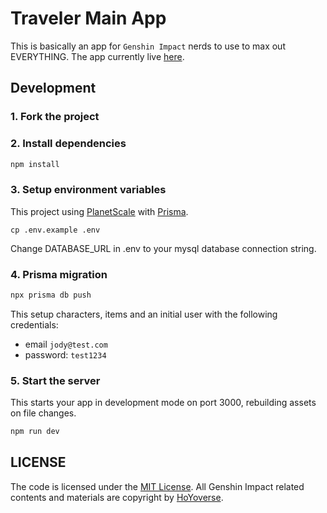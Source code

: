 # Traveler Main App

This is basically an app for `Genshin Impact` nerds to use to max out EVERYTHING.
The app currently live [here](https://traveler-main-staging.fly.dev/).

## Development

### 1. Fork the project

### 2. Install dependencies

```sh
npm install
```

### 3. Setup environment variables

This project using [PlanetScale](https://planetscale.com/) with [Prisma](https://www.prisma.io/).

```env
cp .env.example .env
```

Change DATABASE_URL in .env to your mysql database connection string.

### 4. Prisma migration

```sh
npx prisma db push
```

This setup characters, items and an initial user with the following credentials:

- email `jody@test.com`
- password: `test1234`

### 5. Start the server

This starts your app in development mode on port 3000, rebuilding assets on file changes.

```sh
npm run dev
```

## LICENSE

The code is licensed under the [MIT License](https://opensource.org/licenses/MIT). All Genshin Impact related contents and materials are copyright by [HoYoverse](https://www.hoyoverse.com).
